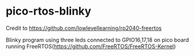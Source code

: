 # pico-rtos-blinky

Credit to https://github.com/lowlevellearning/rp2040-freertos

Blinky program using three leds connected to GPIO16,17,18 on pico board running FreeRTOS(https://github.com/FreeRTOS/FreeRTOS-Kernel)


 
